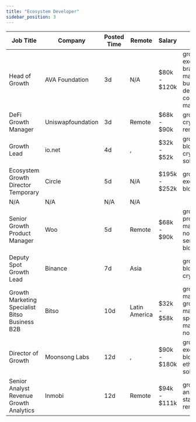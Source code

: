 ```yaml
---
title: "Ecosystem Developer"
sidebar_position: 3
---
```


| Job Title | Company | Posted Time | Remote | Salary | Tags | Apply Link |
|-----------|---------|-------------|--------|--------|------|------------|
| Head of Growth | AVA Foundation | 3d | N/A | $80k - $120k | growth, executive, brand marketing, business development, community manager | [Apply](https://web3.career/head-of-growth-ava-foundation/102519) |
| DeFi Growth Manager | Uniswapfoundation | 3d | Remote | $68k - $90k | growth, crypto, defi, remote | [Apply](https://web3.career/defi-growth-manager-uniswapfoundation/102447) |
| Growth Lead | io.net | 4d | , | $32k - $52k | growth, lead, blockchain, crypto, solana | [Apply](https://web3.career/growth-lead-io-net/102436) |
| Ecosystem Growth Director Temporary | Circle | 5d | N/A | $195k - $252k | growth, executive, blockchain | [Apply](https://web3.career/ecosystem-growth-director-temporary-circle/102355) |
| N/A | N/A | N/A | N/A |  |  | [Apply](https://web3.career/metana) |
| Senior Growth Product Manager | Woo | 5d | Remote | $68k - $90k | growth, product manager, non tech, senior, blockchain | [Apply](https://web3.career/senior-growth-product-manager-woo/95664) |
| Deputy Spot Growth Lead | Binance | 7d | Asia |  | growth, lead, blockchain, crypto | [Apply](https://web3.career/deputy-spot-growth-lead-binance/102231) |
| Growth Marketing Specialist Bitso Business B2B | Bitso | 10d | Latin America | $32k - $58k | growth marketing, growth, marketing specialist, marketing, non tech | [Apply](https://web3.career/growth-marketing-specialist-bitso-business-b2b-bitso/102074) |
| Director of Growth | Moonsong Labs | 12d | , | $90k - $180k | growth, executive, blockchain, ethereum, solana | [Apply](https://web3.career/director-of-growth-moonsong-labs/101875) |
| Senior Analyst Revenue Growth Analytics | Inmobi | 12d | Remote | $94k - $111k | growth, analyst, stats, senior, remote | [Apply](https://web3.career/senior-analyst-revenue-growth-analytics-inmobi/101840) |

